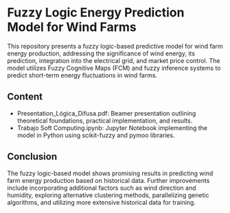 # Fuzzy Logic Energy Prediction Model for Wind Farms
This repository presents a fuzzy logic-based predictive model for wind farm energy production, addressing the significance of wind energy, its prediction, integration into the electrical grid, and market price control. The model utilizes Fuzzy Cognitive Maps (FCM) and fuzzy inference systems to predict short-term energy fluctuations in wind farms.

## Content
- Presentation_Lógica_Difusa.pdf: Beamer presentation outlining theoretical foundations, practical implementation, and results.
- Trabajo Soft Computing.ipynb: Jupyter Notebook implementing the model in Python using scikit-fuzzy and pymoo libraries.

## Conclusion
The fuzzy logic-based model shows promising results in predicting wind farm energy production based on historical data. Further improvements include incorporating additional factors such as wind direction and humidity, exploring alternative clustering methods, parallelizing genetic algorithms, and utilizing more extensive historical data for training.
